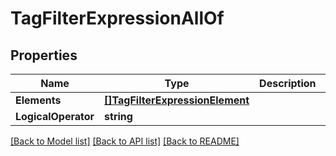 # TagFilterExpressionAllOf

## Properties

Name | Type | Description | Notes
------------ | ------------- | ------------- | -------------
**Elements** | [**[]TagFilterExpressionElement**](TagFilterExpressionElement.md) |  | [optional] 
**LogicalOperator** | **string** |  | [optional] 

[[Back to Model list]](../README.md#documentation-for-models) [[Back to API list]](../README.md#documentation-for-api-endpoints) [[Back to README]](../README.md)



